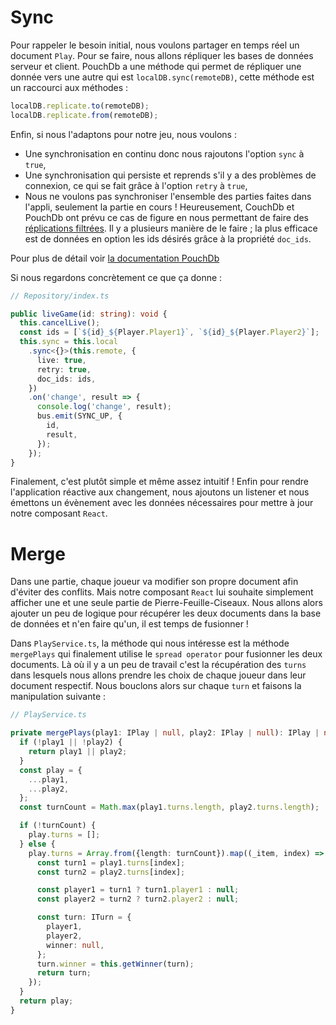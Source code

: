 # Sync

Pour rappeler le besoin initial, nous voulons partager en temps réel un document `Play`. Pour se faire, nous allons répliquer les bases de données serveur et client. PouchDb a une méthode qui permet de répliquer une donnée vers une autre qui est `localDB.sync(remoteDB)`, cette méthode est un raccourci aux méthodes :

```TypeScript
localDB.replicate.to(remoteDB);
localDB.replicate.from(remoteDB);
```

Enfin, si nous l'adaptons pour notre jeu, nous voulons :

- Une synchronisation en continu donc nous rajoutons l'option `sync` à `true`,
- Une synchronisation qui persiste et reprends s'il y a des problèmes de connexion, ce qui se fait grâce à l'option `retry` à `true`,
- Nous ne voulons pas synchroniser l'ensemble des parties faites dans l'appli, seulement la partie en cours ! Heureusement, CouchDb et PouchDb ont prévu ce cas de figure en nous permettant de faire des [réplications filtrées](https://pouchdb.com/api.html#replication). Il y a plusieurs manière de le faire ; la plus efficace est de données en option les ids désirés grâce à la propriété `doc_ids`.

Pour plus de détail voir [la documentation PouchDb](https://pouchdb.com/guides/replication.html#setting-up-sync)

Si nous regardons concrètement ce que ça donne :

```TypeScript
// Repository/index.ts

public liveGame(id: string): void {
  this.cancelLive();
  const ids = [`${id}_${Player.Player1}`, `${id}_${Player.Player2}`];
  this.sync = this.local
    .sync<{}>(this.remote, {
      live: true,
      retry: true,
      doc_ids: ids,
    })
    .on('change', result => {
      console.log('change', result);
      bus.emit(SYNC_UP, {
        id,
        result,
      });
    });
}
```

Finalement, c'est plutôt simple et même assez intuitif !
Enfin pour rendre l'application réactive aux changement, nous ajoutons un listener et nous émettons un évènement avec les données nécessaires pour mettre à jour notre composant `React`.

# Merge

Dans une partie, chaque joueur va modifier son propre document afin d'éviter des conflits. Mais notre composant `React` lui souhaite simplement afficher une et une seule partie de Pierre-Feuille-Ciseaux. Nous allons alors ajouter un peu de logique pour récupérer les deux documents dans la base de données et n'en faire qu'un, il est temps de fusionner !

Dans `PlayService.ts`, la méthode qui nous intéresse est la méthode `mergePlays` qui finalement utilise le `spread operator` pour fusionner les deux documents.
Là où il y a un peu de travail c'est la récupération des `turns` dans lesquels nous allons prendre les choix de chaque joueur dans leur document respectif. Nous bouclons alors sur chaque `turn` et faisons la manipulation suivante :

```TypeScript
// PlayService.ts

private mergePlays(play1: IPlay | null, play2: IPlay | null): IPlay | null {
  if (!play1 || !play2) {
    return play1 || play2;
  }
  const play = {
    ...play1,
    ...play2,
  };
  const turnCount = Math.max(play1.turns.length, play2.turns.length);

  if (!turnCount) {
    play.turns = [];
  } else {
    play.turns = Array.from({length: turnCount}).map((_item, index) => {
      const turn1 = play1.turns[index];
      const turn2 = play2.turns[index];

      const player1 = turn1 ? turn1.player1 : null;
      const player2 = turn2 ? turn2.player2 : null;

      const turn: ITurn = {
        player1,
        player2,
        winner: null,
      };
      turn.winner = this.getWinner(turn);
      return turn;
    });
  }
  return play;
}
```
